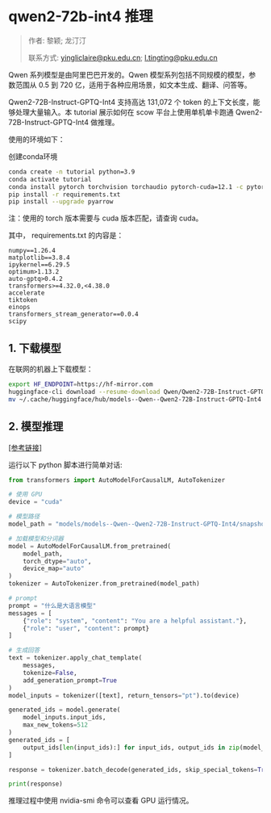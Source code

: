 # qwen2-72b-int4 推理

> 作者: 黎颖; 龙汀汀
>
> 联系方式: yingliclaire@pku.edu.cn;   l.tingting@pku.edu.cn


Qwen 系列模型是由阿里巴巴开发的。Qwen 模型系列包括不同规模的模型，参数范围从 0.5 到 720 亿，适用于各种应用场景，如文本生成、翻译、问答等。

Qwen2-72B-Instruct-GPTQ-Int4 支持高达 131,072 个 token 的上下文长度，能够处理大量输入。本 tutorial 展示如何在 scow 平台上使用单机单卡跑通 Qwen2-72B-Instruct-GPTQ-Int4 做推理。


使用的环境如下：

创建conda环境

```bash
conda create -n tutorial python=3.9
conda activate tutorial
conda install pytorch torchvision torchaudio pytorch-cuda=12.1 -c pytorch -c nvidia
pip install -r requirements.txt
pip install --upgrade pyarrow
```

注：使用的 torch 版本需要与 cuda 版本匹配，请查询 cuda。

其中， requirements.txt 的内容是：
```
numpy==1.26.4
matplotlib==3.8.4
ipykernel==6.29.5
optimum>1.13.2
auto-gptq>0.4.2
transformers>=4.32.0,<4.38.0
accelerate
tiktoken
einops
transformers_stream_generator==0.0.4
scipy
```

## 1. 下载模型

在联网的机器上下载模型：

```bash
export HF_ENDPOINT=https://hf-mirror.com
huggingface-cli download --resume-download Qwen/Qwen2-72B-Instruct-GPTQ-Int4
mv ~/.cache/huggingface/hub/models--Qwen--Qwen2-72B-Instruct-GPTQ-Int4 models/ # 移动到自定义目录下
```

## 2. 模型推理

[[参考链接]](https://huggingface.co/Qwen/Qwen2-72B-Instruct-GPTQ-Int4)

运行以下 python 脚本进行简单对话:

```python
from transformers import AutoModelForCausalLM, AutoTokenizer

# 使用 GPU
device = "cuda"

# 模型路径
model_path = "models/models--Qwen--Qwen2-72B-Instruct-GPTQ-Int4/snapshots/6b82a333287651211b1cae443ff2d2a6802597b9"

# 加载模型和分词器
model = AutoModelForCausalLM.from_pretrained(
    model_path,
    torch_dtype="auto",
    device_map="auto"
)
tokenizer = AutoTokenizer.from_pretrained(model_path)

# prompt
prompt = "什么是大语言模型"
messages = [
    {"role": "system", "content": "You are a helpful assistant."},
    {"role": "user", "content": prompt}
]

# 生成回答
text = tokenizer.apply_chat_template(
    messages,
    tokenize=False,
    add_generation_prompt=True
)
model_inputs = tokenizer([text], return_tensors="pt").to(device)

generated_ids = model.generate(
    model_inputs.input_ids,
    max_new_tokens=512
)
generated_ids = [
    output_ids[len(input_ids):] for input_ids, output_ids in zip(model_inputs.input_ids, generated_ids)
]

response = tokenizer.batch_decode(generated_ids, skip_special_tokens=True)[0]

print(response)
```

推理过程中使用 nvidia-smi 命令可以查看 GPU 运行情况。
